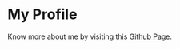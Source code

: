 # My Profile

Know more about me by visiting this   [Github Page](https://jessierevil04.github.io/profile/).
